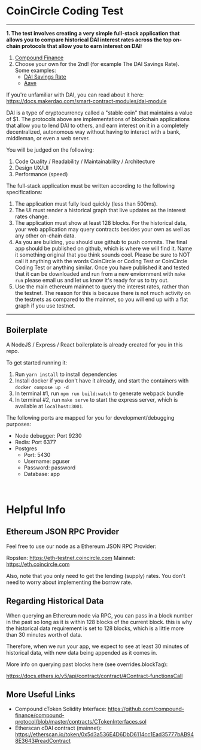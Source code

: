 # CoinCircle Coding Test

<hr>

**1. The test involves creating a very simple full-stack application that
allows you to compare historical DAI interest rates across the top on-chain
protocols that allow you to earn interest on DAI:**

1. [Compound Finance](https://compound.finance)
2. Choose your own for the 2nd! (for example The DAI Savings Rate). Some examples:
   * [DAI Savings Rate](https://makerdao.world/en/learn/Dai/dsr/)
   * [Aave](https://aave.com)

If you're unfamiliar with DAI, you can read about it here: https://docs.makerdao.com/smart-contract-modules/dai-module

DAI is a type of cryptocurrency called a "stable coin" that maintains a value of $1. The protocols above are implementations of blockchain
applications that allow you to lend DAI to others, and earn interest on it in a completely decentralized, autonomous way
without having to interact with a bank, middleman, or even a web server.

You will be judged on the following:

1. Code Quality / Readability / Maintainability / Architecture
2. Design UX/UI
3. Performance (speed)

The full-stack application must be written according to the following specifications:

1. The application must fully load quickly (less than 500ms).
2. The UI must render a historical graph that live updates as the interest rates change.
3. The application must show at least 128 blocks. For the historical data, your web application may query contracts besides your own as well as any other on-chain data.
4. As you are building, you should use github to push commits. The final app should be published on github, which is where we will find it. Name it something original that you think sounds cool.  Please be sure to NOT call it anything with the words CoinCircle or Coding Test or CoinCircle Coding Test or anything similar.  Once you have published it and tested that it can be downloaded and run from a new enviornment with `make run` please email us and let us know it's ready for us to try out.
5. Use the main ethereum mainnet to query the interest rates, rather than the testnet. The reason for this is because there is not much activity on the testnets as compared to the mainnet, so you will end up with a flat graph if you use testnet.

<hr>


## Boilerplate

A NodeJS / Express / React boilerplate is already created for you in this repo.

To get started running it:

1. Run `yarn install` to install dependencies
2. Install docker if you don't have it already, and start the containers with `docker compose up -d`
3. In terminal #1, run `npm run build:watch` to generate webpack bundle
4. In terminal #2, run `make serve` to start the express server, which is available at `localhost:3001`.

The following ports are mapped for you for development/debugging purposes:

* Node debugger: Port 9230
* Redis: Port 6377
* Postgres
  * Port: 5430
  * Username: pguser
  * Password: password
  * Database: app

<br>


# Helpful Info

## Ethereum JSON RPC Provider

Feel free to use our node as a Ethereum JSON RPC Provider:

Ropsten: https://eth-testnet.coincircle.com
Mainnet: https://eth.coincircle.com

Also, note that you only need to get the lending (supply) rates. You don't need to worry about implementing the borrow rate.

## Regarding Historical Data

When querying an Ethereum node via RPC, you can pass in a block number in the
past so long as it is within 128 blocks of the current block. this is why the
historical data requirement is set to 128 blocks, which is a little more than
30 minutes worth of data.

Therefore, when we run your app, we expect to see at least 30 minutes of historical data,
with new data being appended as it comes in.

More info on querying past blocks here (see overrides.blockTag):

https://docs.ethers.io/v5/api/contract/contract/#Contract-functionsCall

## More Useful Links

* Compound cToken Solidity Interface: https://github.com/compound-finance/compound-protocol/blob/master/contracts/CTokenInterfaces.sol
* Etherscan cDAI contract (mainnet): https://etherscan.io/token/0x5d3a536E4D6DbD6114cc1Ead35777bAB948E3643#readContract
